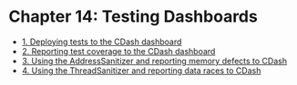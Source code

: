 # Chapter 14: Testing Dashboards

- [1. Deploying tests to the CDash dashboard](recipe-01/README.md)
- [2. Reporting test coverage to the CDash dashboard](recipe-02/README.md)
- [3. Using the AddressSanitizer and reporting memory defects to CDash](recipe-03/README.md)
- [4. Using the ThreadSanitizer and reporting data races to CDash](recipe-04/README.md)
